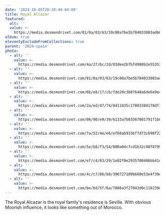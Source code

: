 ```yaml
---
date: '2024-10-05T20:30:40-04:00'
title: Royal Alcazar
featured:
  alt: ''
  value: >-
    https://media.desmondrivet.com/81/0a/03/63/19c08a7be5b784033083adb04f3c12d0e66b9954ab6a111de78ac696.jpg
album: true
eleventyExcludeFromCollections: true 
parent: '2024-spain'
photo:
  - alt: ''
    value: >-
      https://media.desmondrivet.com/4a/27/6c/2d/03dee2b7bf4980b2e55353685fd88a2606fe5e35067e6a1e082c3ae4.jpg
  - alt: ''
    value: >-
      https://media.desmondrivet.com/81/0a/03/63/19c08a7be5b784033083adb04f3c12d0e66b9954ab6a111de78ac696.jpg
  - alt: ''
    value: >-
      https://media.desmondrivet.com/6b/e8/17/cb/fde20c3b87648a6de6e9e4ad7765f5060a76dd7f2266654bb8561ad0.jpg
  - alt: ''
    value: >-
      https://media.desmondrivet.com/2a/ed/47/74/8411035c17003384178df1a0de3e6b738ba94002962d6500ff06e82d.jpg
  - alt: ''
    value: >-
      https://media.desmondrivet.com/06/90/e9/39/6133a7b03567001791f1b844f53730413b5ca176f85e35fd36aca243.jpg
  - alt: ''
    value: >-
      https://media.desmondrivet.com/7a/52/4e/e6/ef60ab933bf7d73c698f22f236dbc105513cf35681c82bd309d0dfab.jpg
  - alt: ''
    value: >-
      https://media.desmondrivet.com/5e/b8/f3/54/800a0dcfcd1b32c98f8799aa0dde0ee00dffb1c894626f0ef6c7fada.jpg
  - alt: ''
    value: >-
      https://media.desmondrivet.com/ef/c4/03/29/1e82f0e2935700486bb41d3435510c14f9fade2fa469be8040f565d7.jpg
  - alt: ''
    value: >-
      https://media.desmondrivet.com/4c/c7/86/b8/396727109b660e53e4f39eaa796395645c7aeb7651e1ddc3485a49f6.jpg
  - alt: ''
    value: >-
      https://media.desmondrivet.com/be/6d/5f/6a/7886a3f27043d0c118239d74c39207d6c704304224b14bbd891bd57c.jpg
---
```


The Royal Alcazar is the royal family's residence is Seville.  With obvious Moorish influence, it looks like something out of Morocco.
